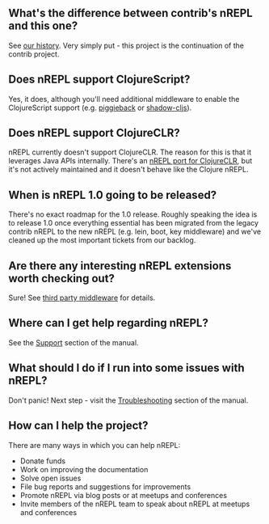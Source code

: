## What's the difference between contrib's nREPL and this one?

See [our history](https://nrepl.readthedocs.io/en/latest/about/history/).
Very simply put - this project is the continuation of the contrib project.

## Does nREPL support ClojureScript?

Yes, it does, although you'll need additional middleware to enable the
ClojureScript support
(e.g. [piggieback](https://github.com/nrepl/piggieback) or
[shadow-cljs](https://github.com/thheller/shadow-cljs)).

## Does nREPL support ClojureCLR?

nREPL currently doesn't support ClojureCLR. The reason for this is
that it leverages Java APIs internally. There's an [nREPL port for
ClojureCLR](https://github.com/clojure/clr.tools.nrepl), but it's not
actively maintained and it doesn't behave like the Clojure nREPL.

## When is nREPL 1.0 going to be released?

There's no exact roadmap for the 1.0 release. Roughly speaking the idea is to
release 1.0 once everything essential has been migrated from the legacy contrib nREPL
to the new nREPL (e.g. lein, boot, key middleware) and we've cleaned up the most
important tickets from our backlog.

## Are there any interesting nREPL extensions worth checking out?

Sure! See [third party middleware](third_party_middleware.md) for details.

## Where can I get help regarding nREPL?

See the [Support](about/support.md) section of the manual.

## What should I do if I run into some issues with nREPL?

Don't panic! Next step - visit the [Troubleshooting](troubleshooting.md) section of
the manual.

## How can I help the project?

There are many ways in which you can help nREPL:

* Donate funds
* Work on improving the documentation
* Solve open issues
* File bug reports and suggestions for improvements
* Promote nREPL via blog posts or at meetups and conferences
* Invite members of the nREPL team to speak about nREPL at meetups and conferences
